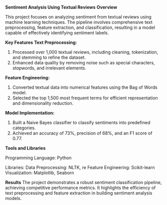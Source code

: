 **Sentiment Analysis Using Textual Reviews**
**Overview**

This project focuses on analyzing sentiment from textual reviews using machine learning techniques. The pipeline involves comprehensive text preprocessing, feature extraction, and classification, resulting in a model capable of effectively identifying sentiment labels.

**Key Features**
**Text Preprocessing:**
1. Processed over 1,000 textual reviews, including cleaning, tokenization, and stemming to refine the dataset.
2. Enhanced data quality by removing noise such as special characters, stopwords, and irrelevant elements.

**Feature Engineering:**
1. Converted textual data into numerical features using the Bag of Words model.
2. Selected the top 1,500 most frequent terms for efficient representation and dimensionality reduction.

**Model Implementation:**
1. Built a Naive Bayes classifier to classify sentiments into predefined categories.
2. Achieved an accuracy of 73%, precision of 68%, and an F1 score of 0.77.

**Tools and Libraries**

Programming Language: Python

Libraries:
Data Preprocessing: NLTK, re
Feature Engineering: Scikit-learn
Visualization: Matplotlib, Seaborn

**Results**
The project demonstrates a robust sentiment classification pipeline, achieving competitive performance metrics. It highlights the efficiency of text preprocessing and feature extraction in building sentiment analysis models.
